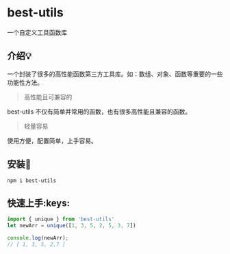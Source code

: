 # best-utils

一个自定义工具函数库

## 介绍:bulb:

一个封装了很多的高性能函数第三方工具库。如：数组、对象、函数等重要的一些功能性方法。

> 高性能且可兼容的

best-utils 不仅有简单并常用的函数，也有很多高性能且兼容的函数。

> 轻量容易

使用方便，配置简单，上手容易。

## 安装:wrench:

``` shell
npm i best-utils
```

## 快速上手:keys:

```js
import { unique } from 'best-utils'
let newArr = unique([1, 3, 5, 2, 5, 3, 7])

console.log(newArr); 
// [ 1, 3, 5, 2,7 ] 
```
